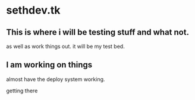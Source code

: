 # sethdev.tk
## This is where i will be testing stuff and what not.

as well as work things out. it will be my test bed.

## I am working on things

 almost have the deploy system working.
 
 getting there

